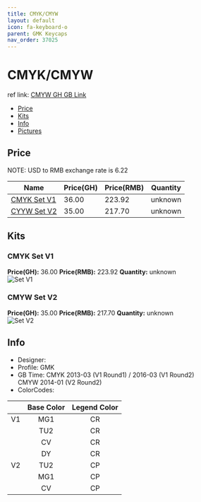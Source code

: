 ```yaml
---
title: CMYK/CMYW 
layout: default
icon: fa-keyboard-o
parent: GMK Keycaps
nav_order: 37025
---
```


# CMYK/CMYW

ref link: [CMYW GH GB Link](https://geekhack.org/index.php?topic=54039.0)

* [Price](#price)
* [Kits](#kits)
* [Info](#info)
* [Pictures](#pictures)


## Price  
NOTE: USD to RMB exchange rate is 6.22

| Name          | Price(GH)    |  Price(RMB) | Quantity |
| ------------- | ------------ |  ---------- | -------- |
|[CMYK Set V1](#cmyk-set-v1)|36.00|223.92|unknown|
|[CYYW Set V2](#cmyw-set-v2)|35.00|217.70|unknown|


## Kits
### CMYK Set V1
**Price(GH):** 36.00    **Price(RMB):** 223.92    **Quantity:** unknown  
<img src="{{ 'assets/images/gmk-keycaps/cmyw/kits_pics/set-v1.png' | relative_url }}" alt="Set V1" class="image featured">

### CMYW Set V2
**Price(GH):** 35.00    **Price(RMB):** 217.70    **Quantity:** unknown  
<img src="{{ 'assets/images/gmk-keycaps/cmyw/kits_pics/set-v2.jpg' | relative_url }}" alt="Set V2" class="image featured">


## Info
* Designer: 
* Profile: GMK 
* GB Time: CMYK 2013-03 (V1 Round1) / 2016-03 (V1 Round2)  
           CMYW 2014-01 (V2 Round2)
* ColorCodes: 

||Base Color      | Legend Color
| :-------------: | :-------------: | :------------:
|V1|MG1|CR
||TU2|CR
||CV|CR
||DY|CR
|V2|TU2|CP
||MG1|CP
||CV|CP
